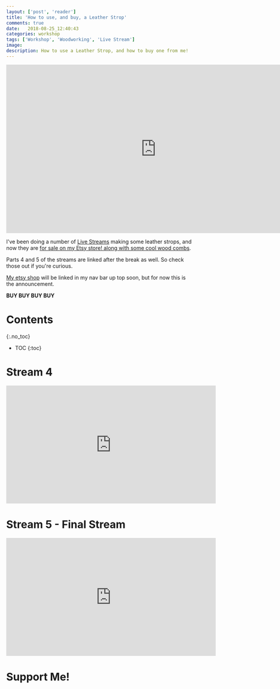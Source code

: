 ```yaml
---
layout: ['post', 'reader']
title: 'How to use, and buy, a Leather Strop'
comments: true
date:   2018-08-25_12:40:43 
categories: workshop
tags: ['Workshop', 'Woodworking', 'Live Stream']
image:
description: How to use a Leather Strop, and how to buy one from me!
---
```


<iframe width="800" height="450" src="https://www.youtube.com/embed/1m-aNkDJ8yk" frameborder="0" allow="autoplay; encrypted-media" allowfullscreen></iframe>

I've been doing a number of [Live Streams](/tags/#Live+Stream) making some leather strops, and now they are [for sale on my Etsy store! along with some cool wood combs](https://www.etsy.com/shop/AdmiralBumbleBee).

Parts 4 and 5 of the streams are linked after the break as well. So check those out if you're curious.

[My etsy shop](https://www.etsy.com/shop/AdmiralBumbleBee) will be linked in my nav bar up top soon, but for now this is the announcement.

**BUY BUY BUY BUY**

<!--more-->



# Contents
{:.no_toc}
* TOC
{:toc}

# Stream 4

<iframe width="560" height="315" src="https://www.youtube.com/embed/irtMJBjFR9g" frameborder="0" allow="autoplay; encrypted-media" allowfullscreen></iframe>

# Stream 5 - Final Stream

<iframe width="560" height="315" src="https://www.youtube.com/embed/5IZ_Teq-0QY" frameborder="0" allow="autoplay; encrypted-media" allowfullscreen></iframe>

# Support Me!






